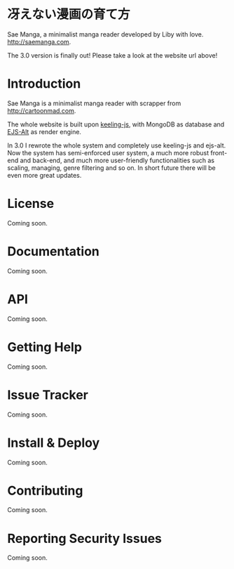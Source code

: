 # 冴えない漫画の育て方

Sae Manga, a minimalist manga reader developed by Liby with love. http://saemanga.com.

The 3.0 version is finally out! Please take a look at the website url above!

# Introduction

Sae Manga is a minimalist manga reader with scrapper from http://cartoonmad.com.

The whole website is built upon [keeling-js](https://github.com/Liby99/keeling-js),
with MongoDB as database and [EJS-Alt](https://github.com/Liby99/ejs-alt) as
render engine.

In 3.0 I rewrote the whole system and completely use keeling-js and ejs-alt.
Now the system has semi-enforced user system, a much more robust front-end and
back-end, and much more user-friendly functionalities such as scaling, managing,
genre filtering and so on. In short future there will be even more great updates.

# License

Coming soon.

# Documentation

Coming soon.

# API

Coming soon.

# Getting Help

Coming soon.

# Issue Tracker

Coming soon.

# Install & Deploy

Coming soon.

# Contributing

Coming soon.

# Reporting Security Issues

Coming soon.
